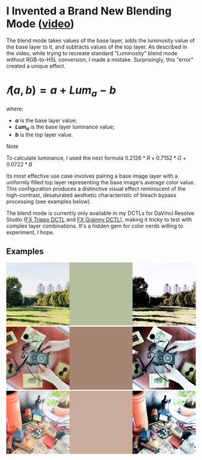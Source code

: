 # I Invented a Brand New Blending Mode ([video](https://youtu.be/gM-Ja1gioj4?si=76GnDCkQ0mI1tT-4 "I Invented a Brand New Blending Mode. Try it yourself!"))
The blend mode takes values of the base layer, adds the luminosity value of the base layer to it, and subtracts values of the top layer. As described in the video, while trying to recreate standard "Luminosity" blend mode without RGB-to-HSL conversion, I made a mistake. Surprisingly, this "error" created a unique effect.

# $𝑓(a, b) = a + Lum_a - b$
where:
- **$`a`$** is the base layer value;
- **$`Lum_a`$** is the base layer luminance value;
- **$`b`$** is the top layer value.
> [!NOTE]
> To calculate luminance, I used the next formula $`0.2126*R + 0.7152*G + 0.0722*B`$

Its most effective use case involves pairing a base image layer with a uniformly filled top layer representing the base image's average color value. This configuration produces a distinctive visual effect reminiscent of the high-contrast, desaturated aesthetic characteristic of bleach bypass processing (see examples below).

The blend mode is currently only available in my DCTLs for DaVinci Resolve Studio ([FX Trippy DCTL](https://aescripts.com/fx-trippy-dctl/ "FX Trippy DCTL on the aescripts") and [FX Grainny DCTL](https://aescripts.com/fx-grainny-dctl/ "FX Grainny DCTL on the aescripts")), making it tricky to test with complex layer combinations. It's a hidden gem for color nerds willing to experiment, I hope.

## Examples
![Example 1](Examples/Example1.png)
![Example 2](Examples/Example2.png)
![Example 3](Examples/Example3.png)
